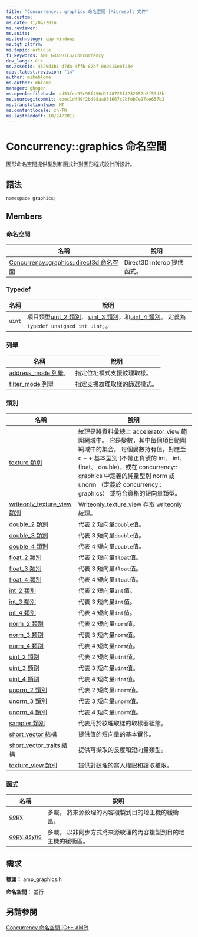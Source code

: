 ```yaml
---
title: "Concurrency:: graphics 命名空間 |Microsoft 文件"
ms.custom: 
ms.date: 11/04/2016
ms.reviewer: 
ms.suite: 
ms.technology: cpp-windows
ms.tgt_pltfrm: 
ms.topic: article
f1_keywords: AMP_GRAPHICS/Concurrency
dev_langs: C++
ms.assetid: 4529d3b1-d7da-4ffb-82bf-080915e0f23e
caps.latest.revision: "14"
author: mikeblome
ms.author: mblome
manager: ghogen
ms.openlocfilehash: ad53fea97c98f496d1140725f4232052e2f53d3b
ms.sourcegitcommit: ebec1d449f2bd98aa851667c2bfeb7e27ce657b2
ms.translationtype: MT
ms.contentlocale: zh-TW
ms.lasthandoff: 10/24/2017
---
```

# <a name="concurrencygraphics-namespace"></a>Concurrency::graphics 命名空間
圖形命名空間提供型別和函式針對圖形程式設計所設計。  
  
## <a name="syntax"></a>語法  
  
```  
namespace graphics;  
```  
  
## <a name="members"></a>Members  
  
### <a name="namespaces"></a>命名空間  
  
|名稱|說明|  
|----------|-----------------|  
|[Concurrency::graphics::direct3d 命名空間](concurrency-graphics-direct3d-namespace.md)|Direct3D interop 提供函式。|  
  
### <a name="typedefs"></a>Typedef  
  
|名稱|說明|  
|----------|-----------------|  
|`uint`|項目類型[uint_2 類別](uint-2-class.md)， [uint_3 類別](uint-3-class.md)，和[uint_4 類別](uint-4-class.md)。 定義為`typedef unsigned int uint;`。|  
  
### <a name="enumerations"></a>列舉  
  
|名稱|說明|  
|----------|-----------------|  
|[address_mode 列舉](concurrency-graphics-namespace-enums.md#address_mode)。|指定位址模式支援紋理取樣。|  
|[filter_mode 列舉](concurrency-graphics-namespace-enums.md#filter_mode)|指定支援紋理取樣的篩選模式。|  
  
### <a name="classes"></a>類別  
  
|名稱|說明|  
|----------|-----------------|  
|[texture 類別](texture-class.md)|紋理是將資料彙總上 accelerator_view 範圍網域中。 它是變數，其中每個項目範圍網域中的集合。 每個變數持有值，對應至 c + + 基本型別 (不帶正負號的 int、 int、 float、 double)，或在 concurrency:: graphics 中定義的純量型別 norm 或 unorm （定義於 concurrency:: graphics） 或符合資格的短向量類型。|  
|[writeonly_texture_view 類別](writeonly-texture-view-class.md)|Writeonly_texture_view 存取 writeonly 紋理。|  
|[double_2 類別](double-2-class.md)|代表 2 短向量`double`值。|  
|[double_3 類別](double-3-class.md)|代表 3 短向量`double`值。|  
|[double_4 類別](double-4-class.md)|代表 4 短向量`double`值。|  
|[float_2 類別](float-2-class.md)|代表 2 短向量`float`值。|  
|[float_3 類別](float-3-class.md)|代表 3 短向量`float`值。|  
|[float_4 類別](float-4-class.md)|代表 4 短向量`float`值。|  
|[int_2 類別](int-2-class.md)|代表 2 短向量`int`值。|  
|[int_3 類別](int-3-class.md)|代表 3 短向量`int`值。|  
|[int_4 類別](int-4-class.md)|代表 4 短向量`int`值。|  
|[norm_2 類別](norm-2-class.md)|代表 2 短向量`norm`值。|  
|[norm_3 類別](norm-3-class.md)|代表 3 短向量`norm`值。|  
|[norm_4 類別](norm-4-class.md)|代表 4 短向量`norm`值。|  
|[uint_2 類別](uint-2-class.md)|代表 2 短向量`uint`值。|  
|[uint_3 類別](uint-3-class.md)|代表 3 短向量`uint`值。|  
|[uint_4 類別](uint-4-class.md)|代表 4 短向量`uint`值。|  
|[unorm_2 類別](unorm-2-class.md)|代表 2 短向量`unorm`值。|  
|[unorm_3 類別](unorm-3-class.md)|代表 3 短向量`unorm`值。|  
|[unorm_4 類別](unorm-4-class.md)|代表 4 短向量`unorm`值。|  
|[sampler 類別](sampler-class.md)|代表用於紋理取樣的取樣器組態。|  
|[short_vector 結構](short-vector-structure.md)|提供值的短向量的基本實作。|  
|[short_vector_traits 結構](short-vector-traits-structure.md)|提供可擷取的長度和短向量類型。|  
|[texture_view 類別](texture-view-class.md)|提供對紋理的寫入權限和讀取權限。|  
  
### <a name="functions"></a>函式  
  
|名稱|說明|  
|----------|-----------------|  
|[copy](concurrency-graphics-namespace-functions.md#copy)|多載。 將來源紋理的內容複製到目的地主機的緩衝區。|  
|[copy_async](concurrency-graphics-namespace-functions.md#copy_async)|多載。 以非同步方式將來源紋理的內容複製到目的地主機的緩衝區。|  
  
## <a name="requirements"></a>需求  
 **標頭：** amp_graphics.h  
  
 **命名空間：** 並行  
  
## <a name="see-also"></a>另請參閱  
 [Concurrency 命名空間 (C++ AMP)](concurrency-namespace-cpp-amp.md)
